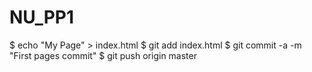 # NU_PP1
$ echo "My Page" > index.html
$ git add index.html
$ git commit -a -m "First pages commit"
$ git push origin master
